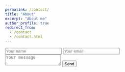 ```yaml
---
permalink: /contact/
title: "About"
excerpt: "About me"
author_profile: true
redirect_from: 
  - /contact
  - /contact.html
---
```


<form id="contactform" action="//formspree.io/priyanmuthu@gmail.com" method="POST">
    <input id="nameinput" name="name" type="text" placeholder="Your name">
    <input id="emailinput" name="_replyto" type="email" placeholder="Your email">
    <textarea id="nametextarea" name="message" placeholder="Your message"></textarea>
    <input type="submit" value="Send">
</form>
